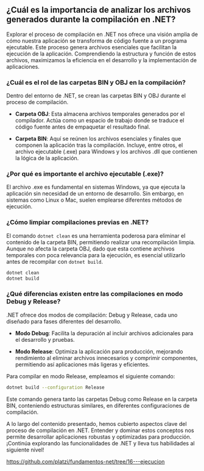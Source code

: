 ## ¿Cuál es la importancia de analizar los archivos generados durante la compilación en .NET?

Explorar el proceso de compilación en .NET nos ofrece una visión amplia de cómo nuestra aplicación se transforma de código fuente a un programa ejecutable. Este proceso genera archivos esenciales que facilitan la ejecución de la aplicación. Comprendiendo la estructura y función de estos archivos, maximizamos la eficiencia en el desarrollo y la implementación de aplicaciones.

### ¿Cuál es el rol de las carpetas BIN y OBJ en la compilación?

Dentro del entorno de .NET, se crean las carpetas BIN y OBJ durante el proceso de compilación.

- **Carpeta OBJ**: Esta almacena archivos temporales generados por el compilador. Actúa como un espacio de trabajo donde se traduce el código fuente antes de empaquetar el resultado final.
    
- **Carpeta BIN**: Aquí se reúnen los archivos esenciales y finales que componen la aplicación tras la compilación. Incluye, entre otros, el archivo ejecutable (.exe) para Windows y los archivos .dll que contienen la lógica de la aplicación.
    

### ¿Por qué es importante el archivo ejecutable (.exe)?

El archivo .exe es fundamental en sistemas Windows, ya que ejecuta la aplicación sin necesidad de un entorno de desarrollo. Sin embargo, en sistemas como Linux o Mac, suelen emplearse diferentes métodos de ejecución.

### ¿Cómo limpiar compilaciones previas en .NET?

El comando `dotnet clean` es una herramienta poderosa para eliminar el contenido de la carpeta BIN, permitiendo realizar una recompilación limpia. Aunque no afecta la carpeta OBJ, dado que esta contiene archivos temporales con poca relevancia para la ejecución, es esencial utilizarlo antes de recompilar con `dotnet build`.

```bash
dotnet clean
dotnet build
```

### ¿Qué diferencias existen entre las compilaciones en modo Debug y Release?

.NET ofrece dos modos de compilación: Debug y Release, cada uno diseñado para fases diferentes del desarrollo.

- **Modo Debug**: Facilita la depuración al incluir archivos adicionales para el desarrollo y pruebas.
    
- **Modo Release**: Optimiza la aplicación para producción, mejorando rendimiento al eliminar archivos innecesarios y comprimir componentes, permitiendo así aplicaciones más ligeras y eficientes.
    

Para compilar en modo Release, empleamos el siguiente comando:

```bash
dotnet build --configuration Release
```

Este comando genera tanto las carpetas Debug como Release en la carpeta BIN, conteniendo estructuras similares, en diferentes configuraciones de compilación.

A lo largo del contenido presentado, hemos cubierto aspectos clave del proceso de compilación en .NET. Entender y dominar estos conceptos nos permite desarrollar aplicaciones robustas y optimizadas para producción. ¡Continúa explorando las funcionalidades de .NET y lleva tus habilidades al siguiente nivel!


https://github.com/platzi/fundamentos-net/tree/16---ejecucion